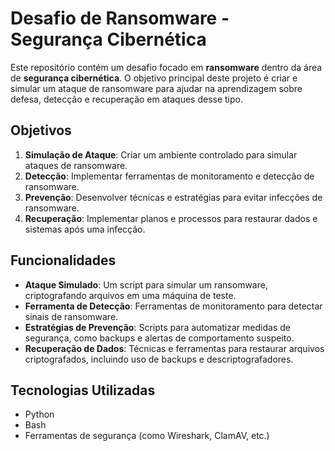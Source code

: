 # Desafio de Ransomware - Segurança Cibernética

Este repositório contém um desafio focado em **ransomware** dentro da área de **segurança cibernética**. O objetivo principal deste projeto é criar e simular um ataque de ransomware para ajudar na aprendizagem sobre defesa, detecção e recuperação em ataques desse tipo.

## Objetivos

1. **Simulação de Ataque**: Criar um ambiente controlado para simular ataques de ransomware.
2. **Detecção**: Implementar ferramentas de monitoramento e detecção de ransomware.
3. **Prevenção**: Desenvolver técnicas e estratégias para evitar infecções de ransomware.
4. **Recuperação**: Implementar planos e processos para restaurar dados e sistemas após uma infecção.

## Funcionalidades

- **Ataque Simulado**: Um script para simular um ransomware, criptografando arquivos em uma máquina de teste.
- **Ferramenta de Detecção**: Ferramentas de monitoramento para detectar sinais de ransomware.
- **Estratégias de Prevenção**: Scripts para automatizar medidas de segurança, como backups e alertas de comportamento suspeito.
- **Recuperação de Dados**: Técnicas e ferramentas para restaurar arquivos criptografados, incluindo uso de backups e descriptografadores.

## Tecnologias Utilizadas

- Python
- Bash
- Ferramentas de segurança (como Wireshark, ClamAV, etc.)
